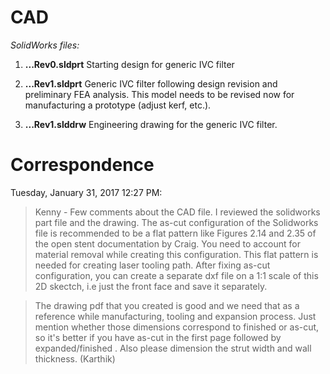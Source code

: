 # CAD

*SolidWorks files:*

1. **...Rev0.sldprt** Starting design for generic IVC filter

2. **...Rev1.sldprt** Generic IVC filter following design revision and preliminary FEA analysis. This model needs to be revised now for manufacturing a prototype (adjust kerf, etc.).

3. **...Rev1.slddrw** Engineering drawing for the generic IVC filter.


# Correspondence

Tuesday, January 31, 2017 12:27 PM:
>Kenny - Few comments about the CAD file. I reviewed the solidworks part file and the drawing. The as-cut configuration of the Solidworks file is recommended to be a flat pattern like Figures 2.14 and 2.35 of the open stent documentation by Craig. You need to account for material removal while creating this configuration. This flat pattern is needed for creating laser tooling path. After fixing as-cut configuration, you can create a separate dxf file on a 1:1 scale of this 2D skectch, i.e just the front face and save it separately. 

>The drawing pdf that you created is good and we need that as a reference while manufacturing, tooling and expansion process. Just mention whether those dimensions correspond to finished or as-cut, so it's better if you have as-cut in the first page followed by expanded/finished . Also please dimension the strut width and wall thickness.
>(Karthik)
